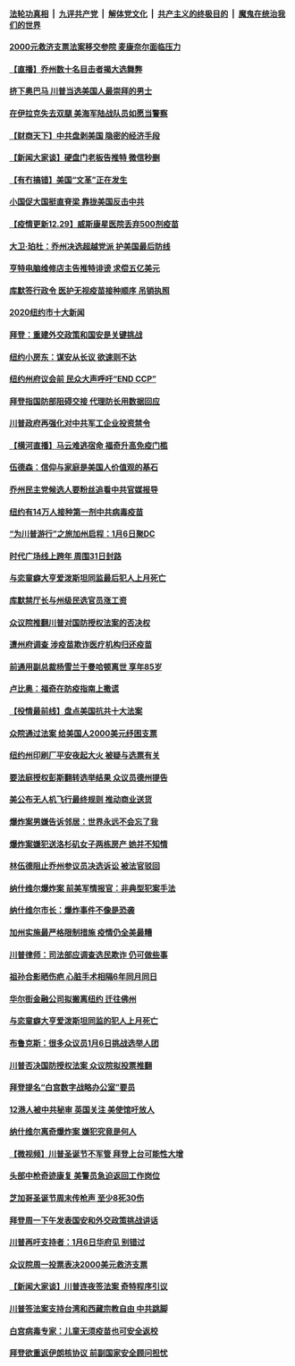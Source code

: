 ####  [法轮功真相](../../../../basic/blob/master/README.md?t=12300031) &nbsp;|&nbsp; [九评共产党](../../../../9ping.md/blob/master/README.md?t=12300031) &nbsp;|&nbsp; [解体党文化](../../../../jtdwh.md/blob/master/README.md?t=12300031)  &nbsp;|&nbsp; [共产主义的终极目的](../../../../gczydzjmd.md/blob/master/README.md?t=12300031) &nbsp;|&nbsp; [魔鬼在统治我们的世界](../../../../mgztzwmdsj.md/blob/master/README.md?t=12300031) 

#### [2000元救济支票法案移交参院 麦康奈尔面临压力](../pages/nsc412/n12652188.md?t=12300031) 

#### [【直播】乔州数十名目击者揭大选舞弊](../pages/nsc412/n12650320.md?t=12300031) 

#### [挤下奥巴马 川普当选美国人最崇拜的男士](../pages/nsc412/n12652274.md?t=12300031) 

#### [在伊拉克失去双腿 美海军陆战队员如愿当警察](../pages/nsc412/n12650686.md?t=12300031) 

#### [【财商天下】中共盘剥美国 隐密的经济手段](../pages/nsc412/n12652192.md?t=12300031) 

#### [【新闻大家谈】硬盘门老板告推特 微信秒删](../pages/nsc412/n12652136.md?t=12300031) 

#### [【有冇搞错】美国“文革”正在发生](../pages/nsc412/n12650309.md?t=12300031) 

#### [小国促大国挺直脊梁 靠拢美国反击中共](../pages/nsc412/n12650873.md?t=12300031) 

#### [【疫情更新12.29】威斯康星医院丢弃500剂疫苗](../pages/nsc412/n12651589.md?t=12300031) 

#### [大卫·珀杜：乔州决选超越党派 护美国最后防线](../pages/nsc412/n12651344.md?t=12300031) 

#### [亨特电脑维修店主告推特诽谤 求偿五亿美元](../pages/nsc412/n12651254.md?t=12300031) 

#### [库默签行政令 医护无视疫苗接种顺序 吊销执照](../pages/nsc412/n12651101.md?t=12300031) 

#### [2020纽约市十大新闻](../pages/nsc412/n12651109.md?t=12300031) 

#### [拜登：重建外交政策和国安是关键挑战](../pages/nsc412/n12650568.md?t=12300031) 

#### [纽约小房东：谋安从长议 欲速则不达](../pages/nsc412/n12650360.md?t=12300031) 

#### [纽约州府议会前 民众大声呼吁“END CCP”](../pages/nsc412/n12650326.md?t=12300031) 

#### [拜登指国防部阻碍交接 代理防长用数据回应](../pages/nsc412/n12650843.md?t=12300031) 

#### [川普政府再强化对中共军工企业投资禁令](../pages/nsc412/n12650967.md?t=12300031) 

#### [【横河直播】马云难逃宿命 福奇升高免疫门槛](../pages/nsc412/n12650864.md?t=12300031) 

#### [伍德森：信仰与家庭是美国人价值观的基石](../pages/nsc412/n12650650.md?t=12300031) 

#### [乔州民主党候选人要粉丝追看中共官媒报导](../pages/nsc412/n12650660.md?t=12300031) 

#### [纽约有14万人接种第一剂中共病毒疫苗](../pages/nsc412/n12650785.md?t=12300031) 

#### [“为川普游行”之旅加州启程：1月6日聚DC](../pages/nsc412/n12650789.md?t=12300031) 

#### [时代广场线上跨年 周围31日封路](../pages/nsc412/n12650193.md?t=12300031) 

#### [与恋童癖大亨爱泼斯坦同监最后犯人上月死亡](../pages/nsc412/n12650239.md?t=12300031) 

#### [库默禁厅长与州级民选官员涨工资](../pages/nsc412/n12650445.md?t=12300031) 

#### [众议院推翻川普对国防授权法案的否决权](../pages/nsc412/n12650679.md?t=12300031) 

#### [遭州府调查 涉疫苗欺诈医疗机构归还疫苗](../pages/nsc412/n12650237.md?t=12300031) 

#### [前通用副总裁杨雪兰于曼哈顿离世 享年85岁](../pages/nsc412/n12650278.md?t=12300031) 

#### [卢比奥：福奇在防疫指南上撒谎](../pages/nsc412/n12650397.md?t=12300031) 

#### [【役情最前线】盘点美国抗共十大法案](../pages/nsc412/n12650552.md?t=12300031) 

#### [众院通过法案 给美国人2000美元纾困支票](../pages/nsc412/n12650508.md?t=12300031) 

#### [纽约州印刷厂平安夜起大火 被疑与选票有关](../pages/nsc412/n12650402.md?t=12300031) 

#### [要法庭授权彭斯翻转选举结果 众议员德州提告](../pages/nsc412/n12650442.md?t=12300031) 

#### [美公布无人机飞行最终规则 推动商业送货](../pages/nsc412/n12650401.md?t=12300031) 

#### [爆炸案男嫌告诉邻居：世界永远不会忘了我](../pages/nsc412/n12650284.md?t=12300031) 

#### [爆炸案嫌犯送洛杉矶女子两栋房产 她并不知情](../pages/nsc412/n12650364.md?t=12300031) 

#### [林伍德阻止乔州参议员决选诉讼 被法官驳回](../pages/nsc412/n12650215.md?t=12300031) 

#### [纳什维尔爆炸案 前美军情报官：非典型犯案手法](../pages/nsc412/n12650016.md?t=12300031) 

#### [纳什维尔市长：爆炸事件不像是恐袭](../pages/nsc412/n12650153.md?t=12300031) 

#### [加州实施最严格限制措施 疫情仍全美最糟](../pages/nsc412/n12650207.md?t=12300031) 

#### [川普律师：司法部应调查选民欺诈 仍可做些事](../pages/nsc412/n12650037.md?t=12300031) 

#### [祖孙合影晒伤疤 心脏手术相隔6年同月同日](../pages/nsc412/n12649580.md?t=12300031) 

#### [华尔街金融公司拟搬离纽约 迁往佛州](../pages/nsc412/n12648390.md?t=12300031) 

#### [与恋童癖大亨爱泼斯坦同监的犯人上月死亡](../pages/nsc412/n12650108.md?t=12300031) 

#### [布鲁克斯：很多众议员1月6日挑战选举人团](../pages/nsc412/n12650041.md?t=12300031) 

#### [川普否决国防授权法案 众议院拟投票推翻](../pages/nsc412/n12650071.md?t=12300031) 

#### [拜登提名“白宫数字战略办公室”要员](../pages/nsc412/n12650068.md?t=12300031) 

#### [12港人被中共秘审 英国关注 美使馆吁放人](../pages/nsc412/n12649997.md?t=12300031) 

#### [纳什维尔离奇爆炸案 嫌犯究竟是何人](../pages/nsc412/n12649958.md?t=12300031) 

#### [【微视频】川普圣诞节不军管 拜登上台可能性大增](../pages/nsc412/n12649572.md?t=12300031) 

#### [头部中枪奇迹康复 美警员急迫返回工作岗位](../pages/nsc412/n12648240.md?t=12300031) 

#### [芝加哥圣诞节周末传枪声 至少8死30伤](../pages/nsc412/n12649858.md?t=12300031) 

#### [拜登周一下午发表国安和外交政策挑战讲话](../pages/nsc412/n12649887.md?t=12300031) 

#### [川普再吁支持者：1月6日华府见 别错过](../pages/nsc412/n12649868.md?t=12300031) 

#### [众议院周一投票表决2000美元救济支票](../pages/nsc412/n12649771.md?t=12300031) 

#### [【新闻大家谈】川普连夜签法案 奇特程序引议](../pages/nsc412/n12649661.md?t=12300031) 

#### [川普签法案支持台湾和西藏宗教自由 中共跳脚](../pages/nsc412/n12649575.md?t=12300031) 

#### [白宫病毒专家：儿童无须疫苗也可安全返校](../pages/nsc412/n12649667.md?t=12300031) 

#### [拜登欲重返伊朗核协议 前副国家安全顾问担忧](../pages/nsc412/n12649282.md?t=12300031) 

